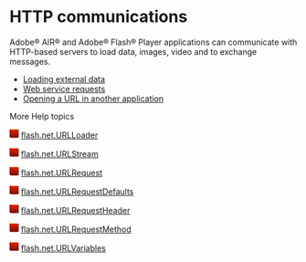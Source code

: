 # HTTP communications

<div>

Adobe® AIR® and Adobe® Flash® Player applications can communicate with
HTTP-based servers to load data, images, video and to exchange messages.

- [Loading external data](WS5b3ccc516d4fbf351e63e3d118a9b90204-7cfd.html)
- [Web service requests](WSb2ba3b1aad8a27b02a2e08d61220f3e44be-7fff.html)
- [Opening a URL in another application](WS5b3ccc516d4fbf351e63e3d118666ade46-7cba.html)

</div>

<div>

<div>

More Help topics

</div>

<div>

</div>

![](../../img/flashplatformLinkIndicator.png)
[flash.net.URLLoader](https://help.adobe.com/en_US/FlashPlatform/reference/actionscript/3/flash/net/URLLoader.html)

![](../../img/flashplatformLinkIndicator.png)
[flash.net.URLStream](https://help.adobe.com/en_US/FlashPlatform/reference/actionscript/3/flash/net/URLStream.html)

![](../../img/flashplatformLinkIndicator.png)
[flash.net.URLRequest](https://help.adobe.com/en_US/FlashPlatform/reference/actionscript/3/flash/net/URLRequest.html)

![](../../img/flashplatformLinkIndicator.png)
[flash.net.URLRequestDefaults](https://help.adobe.com/en_US/FlashPlatform/reference/actionscript/3/flash/net/URLRequestDefaults.html)

![](../../img/flashplatformLinkIndicator.png)
[flash.net.URLRequestHeader](https://help.adobe.com/en_US/FlashPlatform/reference/actionscript/3/flash/net/URLRequestHeader.html)

![](../../img/flashplatformLinkIndicator.png)
[flash.net.URLRequestMethod](https://help.adobe.com/en_US/FlashPlatform/reference/actionscript/3/flash/net/URLRequestMethod.html)

![](../../img/flashplatformLinkIndicator.png)
[flash.net.URLVariables](https://help.adobe.com/en_US/FlashPlatform/reference/actionscript/3/flash/net/URLVariables.html)

<div>

</div>

</div>
